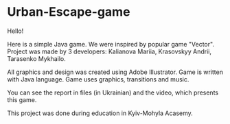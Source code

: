 # Urban-Escape-game
Hello!  

Here is a simple Java game. We were inspired by popular game "Vector". Project was made by 3 developers: Kalianova Mariia, Krasovskyy Andrii, Tarasenko Mykhailo.

All graphics and design was created using Adobe Illustrator. Game is written with Java language. Game uses graphics, transitions and music.  

You can see the report in files (in Ukrainian) and the video, which presents this game.  

This project was done during education in Kyiv-Mohyla Acasemy.
